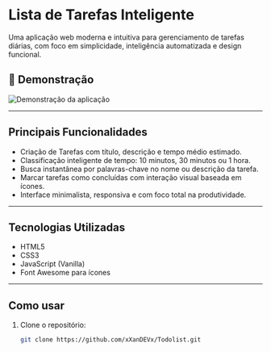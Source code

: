 # Lista de Tarefas Inteligente

Uma aplicação web moderna e intuitiva para gerenciamento de tarefas diárias, com foco em simplicidade, inteligência automatizada e design funcional.

## 🎥 Demonstração

![Demonstração da aplicação](assets/video-app.gif)

---

## Principais Funcionalidades

- Criação de Tarefas com título, descrição e tempo médio estimado.
- Classificação inteligente de tempo: 10 minutos, 30 minutos ou 1 hora.
- Busca instantânea por palavras-chave no nome ou descrição da tarefa.
- Marcar tarefas como concluídas com interação visual baseada em ícones.
- Interface minimalista, responsiva e com foco total na produtividade.

---

## Tecnologias Utilizadas
- HTML5
- CSS3
- JavaScript (Vanilla)
- Font Awesome para ícones

---

## Como usar

1. Clone o repositório:
   ```bash
   git clone https://github.com/xXanDEVx/Todolist.git
